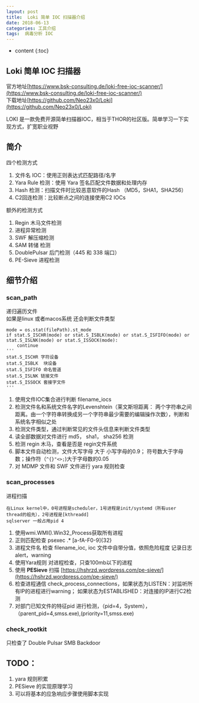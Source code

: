 ```yaml
---
layout: post
title:  Loki 简单 IOC 扫描器介绍
date: 2018-06-13
categories: 工具介绍
tags:  病毒分析 IOC 
---
```





* content
{:toc}

## Loki 简单 IOC 扫描器

官方地址[https://www.bsk-consulting.de/loki-free-ioc-scanner/](https://www.bsk-consulting.de/loki-free-ioc-scanner/)  
下载地址[https://github.com/Neo23x0/Loki](https://github.com/Neo23x0/Loki)

LOKI 是一款免费开源简单扫描器IOC，相当于THOR的社区版。简单学习一下实现方式，扩宽职业视野










## 简介

四个检测方式

1. 文件名 IOC：使用正则表达式匹配路径/名字
2. Yara Rule 检测：使用 Yara 签名匹配文件数据和处理内存
3. Hash 检测：扫描文件时比较恶意软件的Hash （MD5，SHA1，SHA256）
4. C2回连检测：比较断点之间的连接使用C2 IOCs

额外的检测方式

1. Regin 木马文件检测
2. 进程异常检测
3. SWF 解压缩检测
4. SAM 转储 检测
5. DoublePulsar 后门检测（445 和 338 端口）
6. PE-Sieve 进程检测

## 细节介绍

### scan_path

递归遍历文件  
如果是linux 或者macos系统 还会判断文件类型

	mode = os.stat(filePath).st_mode
    if stat.S_ISCHR(mode) or stat.S_ISBLK(mode) or stat.S_ISFIFO(mode) or stat.S_ISLNK(mode) or stat.S_ISSOCK(mode):
		continue
	'''
	stat.S_ISCHR 字符设备
	stat.S_ISBLK  块设备
	stat.S_ISFIFO 命名管道
	stat.S_ISLNK 链接文件
	stat.S_ISSOCK 套接字文件
	'''

1. 使用文件IOC集合进行判断 filename_iocs
2. 检测文件名和系统文件名字的Levenshtein（莱文斯坦距离： 两个字符串之间距离。由一个字符串转换成另一个字符串最少需要的编辑操作次数），判断和系统名字相似之处
3. 检测文件类型，通过判断常见的文件头信息来判断文件类型
4. 读全部数据对文件进行 md5， sha1， sha256 检测
5. 检测 regin 木马，查看是否是 regin文件系统
6. 脚本文件自动检测，文件大写字母 大于 小写字母的0.9； 符号数大于字母数；操作符（```^{}"<>;```)大于字母数的0.05
7. 对 MDMP 文件和 SWF 文件进行 yara 规则检查

### scan_processes

进程扫描

	在Linux kernel中，0号进程是scheduler，1号进程是init/systemd（所有user thread的祖先），2号进程是[kthreadd]
	sqlserver 一般占用pid 4

1. 使用wmi.WMI().Win32_Process获取所有进程 
2. 正则匹配检查 psexec .* [a-fA-F0-9]{32}
3. 进程文件名 检查 filename_ioc, ioc 文件中自带分值，依照危险程度 记录日志 alert，warning
4. 使用Yara规则 对进程检查，只查100mb以下的进程
5. 使用 **PESieve** 扫描  [https://hshrzd.wordpress.com/pe-sieve/](https://hshrzd.wordpress.com/pe-sieve/)
6. 检查进程通信 check_process_connections，如果状态为LISTEN：对监听所有IP的进程进行warning； 如果状态为ESTABLISHED：对连接的IP进行C2检测
7. 对部门已知文件的特征pid 进行检测，（pid=4，System），（parent_pid=4,smss.exe),(priority=11,smss.exe) 

### check_rootkit

只检查了 Double Pulsar SMB Backdoor


## TODO：

1. yara 规则积累
2. PESieve 的实现原理学习
3. 可以将基本的应急响应步骤使用脚本实现





	



